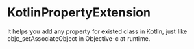 # KotlinPropertyExtension
It helps you add any property for existed class in Kotlin, just like objc_setAssociateObject in Objective-c at runtime.
